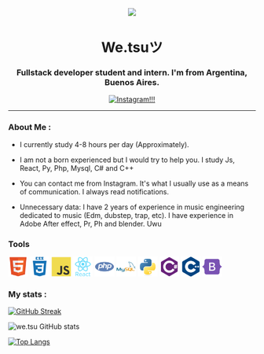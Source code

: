 <div id="header" align="center">
    <img src="https://media.giphy.com/media/4QxQgWZHbeYwM/giphy.gif" width="200" />
    <h1 align="center">We.tsuツ</h1>
    <h3 align="center">Fullstack developer student and intern. I'm from Argentina, Buenos Aires.</h3>
</div>

<div id="badges" align="center">
    <a href="https://www.instagram.com/we.tsu.__/">
        <img src="https://img.shields.io/badge/Instagram-E4405F?style=for-the-badge&logo=instagram&logoColor=white" alt="Instagram!!!" >
    </a>
</div>


---

### About Me :

- I currently study 4-8 hours per day (Approximately).

- I am not a born experienced but I would try to help you. 
    I study Js, React, Py, Php, Mysql, C# and C++
- You can contact me from Instagram. It's what I usually use as a means of communication. 
    I always read notifications.

- Unnecessary data: I have 2 years of experience in music engineering dedicated to music (Edm, dubstep, trap, etc).
    I have experience in Adobe After effect, Pr, Ph and blender. Uwu


<h3>Tools </h3> 

<div>
    <img src="https://github.com/devicons/devicon/blob/master/icons/html5/html5-original.svg" width="40" height="40">
    <img src="https://github.com/devicons/devicon/blob/master/icons/css3/css3-plain-wordmark.svg" alt="Css" width="40" height="40">
    <img src="https://github.com/devicons/devicon/blob/master/icons/javascript/javascript-original.svg" alt="Js" width="40" height="40">
    <img src="https://github.com/devicons/devicon/blob/master/icons/react/react-original-wordmark.svg" alt="React" width="40" height="40">
    <img src="https://github.com/devicons/devicon/blob/master/icons/php/php-plain.svg" alt="Php" width="40" height="40">
    <img src="https://github.com/devicons/devicon/blob/master/icons/mysql/mysql-original-wordmark.svg" alt="Mysql" width="40" height="40">
    <img src="https://github.com/devicons/devicon/blob/master/icons/python/python-original.svg" alt="Python" width="40" height="40">
    <img src="https://github.com/devicons/devicon/blob/master/icons/csharp/csharp-plain.svg" alt="C#" width="40" height="40">
    <img src="https://github.com/devicons/devicon/blob/master/icons/cplusplus/cplusplus-plain.svg" alt="C++" width="40" height="40">
    <img src="https://github.com/devicons/devicon/blob/master/icons/bootstrap/bootstrap-plain.svg" alt="BoosTrap uwu" width="40" height="40">
    


</div>

### My stats :
[![GitHub Streak](http://github-readme-streak-stats.herokuapp.com?user=we-tsu&theme=onedark)](https://git.io/streak-stats)

![we.tsu GitHub stats](https://github-readme-stats.vercel.app/api?username=we-tsu&layout_icons=true&theme=radical)

[![Top Langs](https://github-readme-stats.vercel.app/api/top-langs/?username=YouDevs&theme=tokyonight)](https://github.com/anuraghazra/github-readme-stats)
